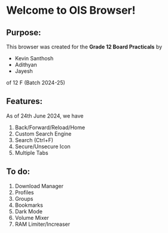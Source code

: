 # Welcome to OIS Browser!

## Purpose:
This browser was created for the **Grade 12 Board Practicals** by 

 - Kevin Santhosh
 - Adithyan
 - Jayesh

of 12 F (Batch 2024-25)

## Features:
As of 24th June 2024, we have

 1. Back/Forward/Reload/Home
 2. Custom Search Engine
 3. Search (Ctrl+F)
 4. Secure/Unsecure Icon
 5. Multiple Tabs

## To do:
 1. Download Manager
 2. Profiles
 3. Groups
 4. Bookmarks 
 5. Dark Mode
 6. Volume Mixer
 7. RAM Limiter/Increaser
